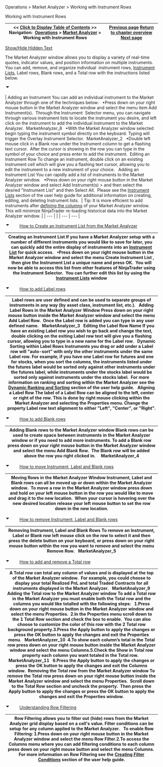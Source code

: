 ﻿


Operations \> Market Analyzer \> Working with Instrument Rows






















Working with Instrument Rows







| \<\< [Click to Display Table of Contents](working_with_instrument_rows.md) \>\> **Navigation:**     [Operations](operations.md) \> [Market Analyzer](market_analyzer.md) \> Working with Instrument Rows | [Previous page](creating_a_market_analyzer_win.md) [Return to chapter overview](market_analyzer.md) [Next page](working_with_columns.md) |
| --- | --- |




[Show/Hide Hidden Text](javascript:HMToggleExpandAll(!HMAnyToggleOpen()) "Click to open/close expanding sections")









The Market Analyzer window allows you to display a variety of real\-time quotes, indicator values, and position information on multiple instruments. You can add, remove, and organize individual  instrument rows, [Instrument Lists](instrument_lists.md), Label rows, Blank rows, and a Total row with the instructions listed below.


![tog_minus](tog_minus.gif)




| Adding an Instrument You can add an individual instrument to the Market Analyzer through one of the techniques below:   •Press down on your right mouse button in the Market Analyzer window and select the menu item Add Instrument(s).  Through the Instrument  Selector menu, you can navigate through various instrument lists to locate the instrument you desire, and left click on the instrument to add the individual instrument to the Market Analyzer.  MarketAnalyzer_8   •With the Market Analyzer window selected begin typing the instrument symbol directly on the keyboard. Typing will trigger the Overlay Instrument Selector.  MarketAnalyzer_2   •Double left mouse click in a Blank row under the Instrument column to get a flashing text cursor.  After the cursor is showing in the row you can type in the symbol of your choice and press enter to add the instrument.  Editing an Instrument Row To change an instrument, double click on an existing Instrument cell which will give you a flashing text cursor, allowing you to edit the instrument to a new instrument of your choice.   Adding an Instrument List You can rapidly add a list of instruments to the Market Analyzer window.   •Press down on your right mouse button in the Market Analyzer window and select Add Instrument(s) \> and then select the desired "Instrument List" and then Select All.  Please see the [Instrument Lists](instrument_lists.md) section of the user help guide for additional information on creating, editing, and deleting Instrument lists.    | Tip: It is more efficient to add instruments after [defining the columns](working_with_columns.md) of your Market Analyzer window. This will minimize NinjaTrader re\-loading historical data into the Market Analyzer window. | | --- | |
| --- | --- |



![tog_minus](tog_minus.gif)        [How to Create an Instrument List from the Market Analyzer](javascript:HMToggle('toggle','HowToCreateAnInstrumentListFromTheMarketAnalyzer','HowToCreateAnInstrumentListFromTheMarketAnalyzer_ICON'))




| Creating an Instrument List If you have a Market Analyzer setup with a number of different instruments you would like to save for later, you can quickly add the entire display of instruments into an [Instrument List](instrument_lists.md) for quick access.   •Press down on your right mouse button in the Market Analyzer window and select the menu Create Instrument List , then give the Instrument List a unique name and press OK.  You will now be able to access this list from other features of NinjaTrader using the Instrument Selector.  You can further edit this list by using the [Instrument Lists](instrument_lists.md) window |
| --- |



![tog_minus](tog_minus.gif)        [How to add Label rows](javascript:HMToggle('toggle','HowToAddLabelRows','HowToAddLabelRows_ICON'))




| Label rows are user defined and can be used to separate groups of instruments in any way (by asset class, instrument list, etc.).   Adding Label Rows in the Market Analyzer Window Press down on your right mouse button inside the Market Analyzer window and select the menu Add Label Row.  Once the Label row is added you can type in any user defined name.   MarketAnalyzer_3   Editing the Label Row Name If you have an existing Label row you wish to go back and change the text, double clicking on the exiting Label row text will give you a flashing cursor, allowing you to type in a new name for the Label row.   Dynamic Sorting within Label Rows Instruments you drag or add under a Label row will "auto\-sort" with only the other instruments under the same Label row. For example, if you have one Label row for futures and one for stocks, when you sort the columns, the instruments listed under the futures label would be sorted only against other instruments under the futures label, while instruments under the stocks label would be sorted only against instruments under the stocks label.  For more information on ranking and sorting within the Market Analyzer see the [Dynamic Ranking and Sorting](dynamic_ranking_and_sorting.md) section of the user help guide.   Aligning a Label Row The label of a Label Row can be aligned to the left, center or right of the row. This is done by right mouse clicking within the Market Analyzer and selecting the Properties menu. Change the property Label row text alignment to either "Left", "Center", or "Right". |
| --- |



![tog_minus](tog_minus.gif)        [How to add Blank rows](javascript:HMToggle('toggle','HowToAddBlankRows','HowToAddBlankRows_ICON'))




| Adding Blank rows to the Market Analyzer window Blank rows can be used to create space between instruments in the Market Analyzer window or if you need to add more instruments. To add a Blank row press down on your right mouse button in the Market Analyzer window and select the menu Add Blank Row.  The Blank row will be added above the row you right clicked in.     MarketAnalyzer_4 |
| --- |



![tog_minus](tog_minus.gif)        [How to move Instrument, Label and Blank rows](javascript:HMToggle('toggle','HowToMoveInstrumentLabelAndBlankRows','HowToMoveInstrumentLabelAndBlankRows_ICON'))




| Moving Rows in the Market Analyzer Window Instrument, Label and Blank rows can all be moved up or down within the Market Analyzer window.  To move a row in the Market Analyzer window press down and hold on your left mouse button in the row you would like to move and drag it to the new location.  When your cursor is hovering over the new desired location release your left mouse button to set the row down in the new location. |
| --- |



![tog_minus](tog_minus.gif)        [How to remove Instrument, Label and Blank rows](javascript:HMToggle('toggle','HowToRemoveInstrumentLabelAndBlankRows','HowToRemoveInstrumentLabelAndBlankRows_ICON'))




| Removing Instrument, Label and Blank Rows To remove an Instrument, Label or Blank row left mouse click on the row to select it and then press the delete button on your keyboard, or press down on your right mouse button within the row you want to remove and select the menu Remove Row.   MarketAnalyzer_5 |
| --- |



![tog_minus](tog_minus.gif)        [How to add and remove a Total row](javascript:HMToggle('toggle','HowToAddAndRemoveATotalRow','HowToAddAndRemoveATotalRow_ICON'))




| A Total row can total any column of values and is displayed at the top of the Market Analyzer window.  For example, you could choose to display your total Realized PnL and total Traded Contracts for all instruments displayed in the Market Analyzer.   MarketAnalyzer_9 Adding the Total row to the Market Analyzer window To add a Total row in the Market Analyzer you must enable both the Total row and the columns you would like totalled with the following steps:    1\.Press down on your right mouse button in the Market Analyzer window and select the menu Properties.  2\.In the Properties menu scroll down to the 1 Total Row section and check the box to enable.  You can also choose to customize the color of this row with the 2 Total row background property.3\.Press the Apply button to apply the changes or press the OK button to apply the changes and exit the Properties menu.   MarketAnalyzer_10  4\.To show each column’s total in the Total row press down on your right mouse button inside the Market Analyzer window and select the menu Columns.5\.Check the Show in Total row property each column you want totaled in the Total row.   MarketAnalyzer_11   6\.Press the Apply button to apply the changes or press the OK button to apply the changes and exit the Columns window.  Removing the Total row from the Market Analyzer window To remove the Total row press down on your right mouse button inside the Market Analyzer window and select the menu Properties.  Scroll down to the Total Row section and uncheck the property.  Then press the Apply button to apply the changes or press the OK button to apply the changes and exit the Properties window. |
| --- |



![tog_minus](tog_minus.gif)        [Understanding Row Filtering](javascript:HMToggle('toggle','UnderstandingRowFiltering','UnderstandingRowFiltering_ICON'))




| Row Filtering allows you to filter out (hide) rows from the Market Analyzer grid display based on a cell's value. Filter conditions can be setup for any column applied to the Market Analyzer.   To enable Row Filtering: 1\.Press down on your right mouse button in the Market Analyzer window and select the menu Row Filter.2\.To access the Columns menu where you can add filtering conditions to each column press down on your right mouse button and select the menu Columns.  For more information on Row Filtering see the [Creating Filter Conditions](creating_cell_and_filter_condi.md) section of the user help guide. |
| --- |










